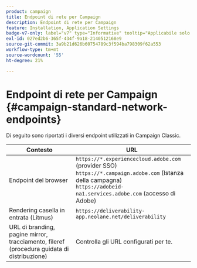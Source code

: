 ```yaml
---
product: campaign
title: Endpoint di rete per Campaign
description: Endpoint di rete per Campaign
feature: Installation, Application Settings
badge-v7-only: label="v7" type="Informative" tooltip="Applicabile solo a Campaign Classic v7"
exl-id: 027ed2b6-365f-434f-9a18-2140512168e9
source-git-commit: 3a9b21d626b60754789c3f594ba798309f62a553
workflow-type: tm+mt
source-wordcount: '55'
ht-degree: 21%

---
```


# Endpoint di rete per Campaign {#campaign-standard-network-endpoints}



Di seguito sono riportati i diversi endpoint utilizzati in Campaign Classic.

| Contesto | URL |
|--- |--- |
| Endpoint del browser | `https://*.experiencecloud.adobe.com` (provider SSO)<br>`https://*.campaign.adobe.com` (Istanza della campagna)<br>`https://adobeid-na1.services.adobe.com` (accesso di Adobe) |
| Rendering casella in entrata (Litmus) | `https://deliverability-app.neolane.net/deliverability` |
| URL di branding, pagine mirror, tracciamento, fileref (procedura guidata di distribuzione) | Controlla gli URL configurati per te. |
